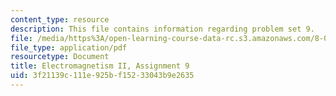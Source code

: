 ```yaml
---
content_type: resource
description: This file contains information regarding problem set 9.
file: /media/https%3A/open-learning-course-data-rc.s3.amazonaws.com/8-07-electromagnetism-ii-fall-2012/3f21139c111e925bf15233043b9e2635_MIT8_07F12_pset09.pdf
file_type: application/pdf
resourcetype: Document
title: Electromagnetism II, Assignment 9
uid: 3f21139c-111e-925b-f152-33043b9e2635
---
```

